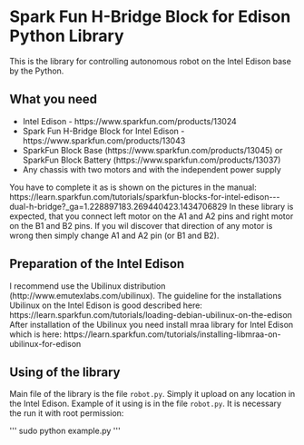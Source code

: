 <h1>Spark Fun H-Bridge Block for Edison Python Library</h1>

This is the library for controlling autonomous robot on the Intel Edison base by the Python.

<h2>What you need</h2>
<ul>
<li>Intel Edison - https://www.sparkfun.com/products/13024
<li>Spark Fun H-Bridge Block for Intel Edison - https://www.sparkfun.com/products/13043
<li>SparkFun Block Base (https://www.sparkfun.com/products/13045) or SparkFun Block Battery (https://www.sparkfun.com/products/13037)
<li>Any chassis with two motors and with the independent power supply
</ul>
You have to complete it as is shown on the pictures in the manual: https://learn.sparkfun.com/tutorials/sparkfun-blocks-for-intel-edison---dual-h-bridge?_ga=1.228897183.269440423.1434706829 
In these library is expected, that you connect left motor on the A1 and A2 pins and right motor on the B1 and B2 pins.
If you wil discover that direction of any motor is wrong then simply change A1 and A2 pin (or B1 and B2).

<h2>Preparation of the Intel Edison</h2>
I recommend use the Ubilinux distribution (http://www.emutexlabs.com/ubilinux). The guideline for the installations Ubilinux on the Intel Edison is good described here: https://learn.sparkfun.com/tutorials/loading-debian-ubilinux-on-the-edison
After installation of the Ubilinux you need install mraa library for Intel Edison which is here: https://learn.sparkfun.com/tutorials/installing-libmraa-on-ubilinux-for-edison

<h2>Using of the library</h2>
Main file of the library is the file <code>robot.py</code>. Simply it upload on any location in the Intel Edison. Example of it using is in the file <code>robot.py</code>. It is necessary the run it with root permission:

'''
sudo python example.py
'''


